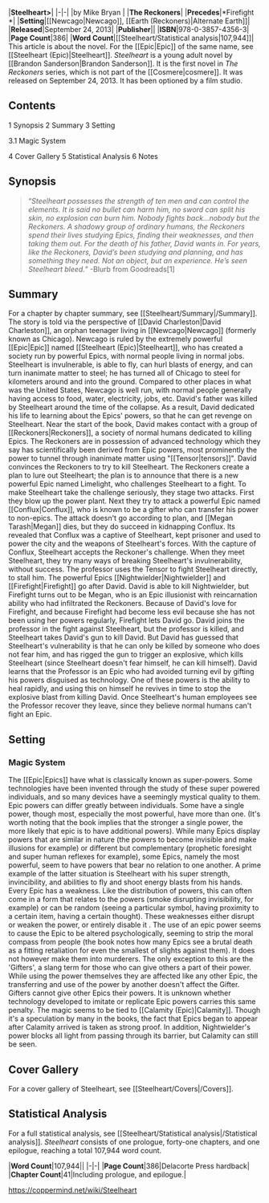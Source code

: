 |**Steelheart>**|
|-|-|
|by  Mike Bryan |
|**The Reckoners**|
|**Precedes**|*Firefight *|
|**Setting**|[[Newcago\|Newcago]], [[Earth (Reckoners)\|Alternate Earth]]|
|**Released**|September 24, 2013|
|**Publisher**||
|**ISBN**|978-0-3857-4356-3|
|**Page Count**|386|
|**Word Count**|[[Steelheart/Statistical analysis\|107,944]]|
This article is about the novel. For the [[Epic\|Epic]] of the same name, see [[Steelheart (Epic)\|Steelheart]].
*Steelheart* is a young adult novel by [[Brandon Sanderson\|Brandon Sanderson]]. It is the first novel in *The Reckoners* series, which is not part of the [[Cosmere\|cosmere]]. It was released on September 24, 2013. It has been optioned by a film studio.

## Contents

1 Synopsis
2 Summary
3 Setting

3.1 Magic System


4 Cover Gallery
5 Statistical Analysis
6 Notes


## Synopsis
>“*Steelheart possesses the strength of ten men and can control the elements. It is said no bullet can harm him, no sword can split his skin, no explosion can burn him. Nobody fights back...nobody but the Reckoners. A shadowy group of ordinary humans, the Reckoners spend their lives studying Epics, finding their weaknesses, and then taking them out. For the death of his father, David wants in. For years, like the Reckoners, David’s been studying and planning, and has something they need. Not an object, but an experience. He’s seen Steelheart bleed.*”
\-Blurb from Goodreads[1]


## Summary
For a chapter by chapter summary, see [[Steelheart/Summary\|/Summary]].
The story is told via the perspective of [[David Charleston\|David Charleston]], an orphan teenager living in [[Newcago\|Newcago]] (formerly known as Chicago). Newcago is ruled by the extremely powerful [[Epic\|Epic]] named [[Steelheart (Epic)\|Steelheart]], who has created a society run by powerful Epics, with normal people living in normal jobs. Steelheart is invulnerable, is able to fly, can hurl blasts of energy, and can turn inanimate matter to steel; he has turned all of Chicago to steel for kilometers around and into the ground. Compared to other places in what was the United States, Newcago is well run, with normal people generally having access to food, water, electricity, jobs, etc.
David's father was killed by Steelheart around the time of the collapse. As a result, David dedicated his life to learning about the Epics' powers, so that he can get revenge on Steelheart. Near the start of the book, David makes contact with a group of [[Reckoners\|Reckoners]], a society of normal humans dedicated to killing Epics. The Reckoners are in possession of advanced technology which they say has scientifically been derived from Epic powers, most prominently the power to tunnel through inanimate matter using "[[Tensor\|tensors]]". David convinces the Reckoners to try to kill Steelheart.
The Reckoners create a plan to lure out Steelheart; the plan is to announce that there is a new powerful Epic named Limelight, who challenges Steelheart to a fight. To make Steelheart take the challenge seriously, they stage two attacks. First they blow up the power plant. Next they try to attack a powerful Epic named [[Conflux\|Conflux]], who is known to be a gifter who can transfer his power to non-epics. The attack doesn't go according to plan, and [[Megan Tarash\|Megan]] dies, but they do succeed in kidnapping Conflux. Its revealed that Conflux was a captive of Steelheart, kept prisoner and used to power the city and the weapons of Steelheart's forces. With the capture of Conflux, Steelheart accepts the Reckoner's challenge.
When they meet Steelheart, they try many ways of breaking Steelheart's invulnerability, without success. The professor uses the Tensor to fight Steelheart directly, to stall him. The powerful Epics [[Nightwielder\|Nightwielder]] and [[Firefight\|Firefight]] go after David. David is able to kill Nightwielder, but Firefight turns out to be Megan, who is an Epic illusionist with reincarnation ability who had infiltrated the Reckoners. Because of David's love for Firefight, and because Firefight had become less evil because she has not been using her powers regularly, Firefight lets David go. David joins the professor in the fight against Steelheart, but the professor is killed, and Steelheart takes David's gun to kill David. But David has guessed that Steelheart's vulnerability is that he can only be killed by someone who does not fear him, and has rigged the gun to trigger an explosive, which kills Steelheart (since Steelheart doesn't fear himself, he can kill himself).
David learns that the Professor is an Epic who had avoided turning evil by gifting his powers disguised as technology. One of these powers is the ability to heal rapidly, and using this on himself he revives in time to stop the explosive blast from killing David. Once Steelheart's human employees see the Professor recover they leave, since they believe normal humans can't fight an Epic.

## Setting
### Magic System
The [[Epic\|Epics]] have what is classically known as super-powers. Some technologies have been invented through the study of these super powered individuals, and so many devices have a seemingly mystical quality to them. Epic powers can differ greatly between individuals. Some have a single power, though most, especially the most powerful, have more than one. (It's worth noting that the book implies that the stronger a single power, the more likely that epic is to have additional powers). While many Epics display powers that are similar in nature (the powers to become invisible and make illusions for example) or different but complementary (prophetic foresight and super human reflexes for example), some Epics, namely the most powerful, seem to have powers that bear no relation to one another. A prime example of the latter situation is Steelheart with his super strength, invincibility, and abilities to fly and shoot energy blasts from his hands.
Every Epic has a weakness. Like the distribution of powers, this can often come in a form that relates to the powers (smoke disrupting invisibility, for example) or can be random (seeing a particular symbol, having proximity to a certain item, having a certain thought). These weaknesses either disrupt or weaken the power, or entirely disable it .
The use of an epic power seems to cause the Epic to be altered psychologically, seeming to strip the moral compass from people (the book notes how many Epics see a brutal death as a fitting retaliation for even the smallest of slights against them). It does not however make them into murderers. The only exception to this are the 'Gifters', a slang term for those who can give others a part of their power. While using the power themselves they are affected like any other Epic, the transferring and use of the power by another doesn't affect the Gifter. Gifters cannot give other Epics their powers. It is unknown whether technology developed to imitate or replicate Epic powers carries this same penalty.
The magic seems to be tied to [[Calamity (Epic)\|Calamity]]. Though it's a speculation by many in the books, the fact that Epics began to appear after Calamity arrived is taken as strong proof. In addition, Nightwielder's power blocks all light from passing through its barrier, but Calamity can still be seen.

## Cover Gallery
For a cover gallery of Steelheart, see [[Steelheart/Covers\|/Covers]].
## Statistical Analysis
For a full statistical analysis, see [[Steelheart/Statistical analysis\|/Statistical analysis]].
*Steelheart* consists of one prologue, forty-one chapters, and one epilogue, reaching a total 107,944 word count.

|**Word Count**|107,944||
|-|-|
|**Page Count**|386|Delacorte Press hardback|
|**Chapter Count**|41|Including prologue, and epilogue.|



https://coppermind.net/wiki/Steelheart